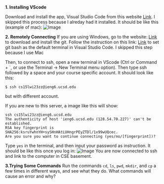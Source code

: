 **1. Installing VScode**

Download and install the app, Visual Studio Code from this website [Link]([http://a.com](https://code.visualstudio.com/)). I skipped this process because I alreday had it installed.
It should be like this (example of mac):
![Image](sc1)


**2. Remotely Connecting**
If you are using Windows, go to the website: [Link](https://gitforwindows.org/) to download and install the git. Follow the instruction on this link: [Link](https://stackoverflow.com/a/50527994) to set git bash as the default terminal in Visual Studio Code. I skipped this step because I use Mac

Then, to connect to ssh, open a new terminal in VScode (Ctrl or Command + `, or use the Terminal → New Terminal menu option). Then type ssh followed by a space and your course specific account. It should look like this: 
```
$ ssh cs15lwi23zz@ieng6.ucsd.edu
```
but with different account.

If you are new to this server, a image like this will show:
```
ssh cs15lwi23zz@ieng6.ucsd.edu
The authenticity of host 'ieng6.ucsd.edu (128.54.70.227)' can't be established.
RSA key fingerprint is SHA256:ksruYwhnYH+sySHnHAtLUHngrPEyZTDl/1x99wUQcec.
Are you sure you want to continue connecting (yes/no/[fingerprint])? 
```
Type ```yes``` in the terminal, and then input your password as instruction. It should be like this once you log in:
![Image](Screenshot2)
You are now connected to ssh and link to the computer in CSE basement.


**3.Trying Some Commands**
Run the commands ```cd```, ```ls```, ```pwd```, ```mkdir```, and ```cp``` a few times in different ways, and see what they do. What commands will cause an error and why?

